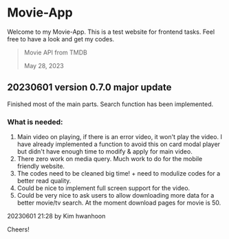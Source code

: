 # Movie-App

Welcome to my Movie-App.
This is a test website for frontend tasks.
Feel free to have a look and get my codes.

> Movie API from TMDB
>
> May 28, 2023

## 20230601 version 0.7.0 major update

Finished most of the main parts.
Search function has been implemented.

### What is needed:

1. Main video on playing, if there is an error video, it won't play the video. I have already implemented a function to avoid this on card modal player but didn't have enough time to modify & apply for main video.
2. There zero work on media query. Much work to do for the mobile friendly website.
3. The codes need to be cleaned big time! + need to modulize codes for a better read quality.
4. Could be nice to implement full screen support for the video.
5. Could be very nice to ask users to allow downloading more data for a better movie/tv search. At the moment download pages for movie is 50.

20230601 21:28 by Kim hwanhoon



Cheers!
